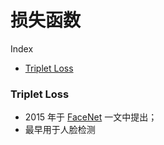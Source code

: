 损失函数
===

Index
<!-- TOC -->

- [Triplet Loss](#triplet-loss)

<!-- /TOC -->


### Triplet Loss
- 2015 年于 [FaceNet](https://arxiv.org/abs/1503.03832) 一文中提出；
- 最早用于人脸检测